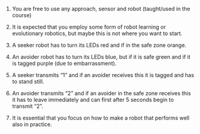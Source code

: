1. You are free to use any approach, sensor and robot (taught/used in the course)

2. It is expected that you employ some form of robot learning or evolutionary robotics, but maybe this is not where you want to start.

3. A seeker robot has to turn its LEDs red and if in the safe zone orange.
4. An avoider robot has to turn its LEDs blue, but if it is safe green and if it is tagged purple (due to embarrassment).
5. A seeker transmits “1” and if an avoider receives this it is tagged and has to stand still.
6. An avoider transmits “2” and if an avoider in the safe zone receives this it has to leave immediately and can first after 5 seconds begin to transmit “2”.
7. It is essential that you focus on how to make a robot that performs well also in practice.
